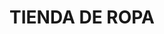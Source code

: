 ---
title: "TIENDA DE ROPA"
url: /aguascalientes/tienda-de-ropa-miguel-hidalgo-y-costilla/
shop: Kleidung
---